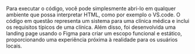 Para executar o código, você pode simplesmente abri-lo em qualquer ambiente que possa interpretar HTML, como por exemplo o VS.code.
O código em questão representa um sistema para uma clínica médica e inclui os requisitos típicos de uma clínica.
Além disso, foi desenvolvida uma landing page usando o Figma para criar um escopo funcional e estático, proporcionando uma experiência próxima à realidade para os usuários locais.

